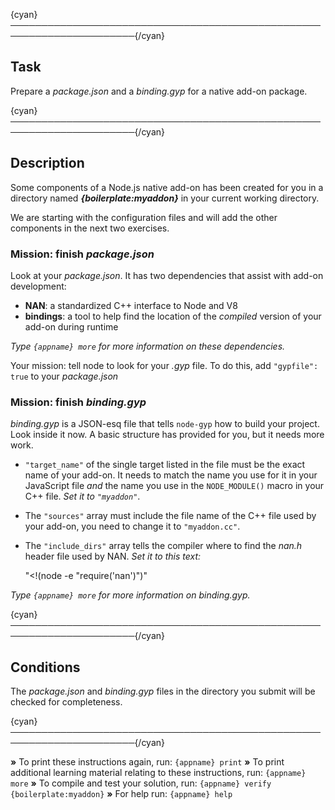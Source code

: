 {cyan}──────────────────────────────────────────────────────────────────────{/cyan}

## Task

Prepare a *package.json* and a *binding.gyp* for a native add-on package.

{cyan}──────────────────────────────────────────────────────────────────────{/cyan}

## Description

Some components of a Node.js native add-on has been created for you in a directory named ***{boilerplate:myaddon}*** in your current working directory.

We are starting with the configuration files and will add the other components in the next two exercises.

### Mission: finish *package.json*

Look at your _package.json_. It has two dependencies that assist with add-on development:

* **NAN**: a standardized C++ interface to Node and V8
* **bindings**: a tool to help find the location of the *compiled* version of your add-on during runtime

*Type `{appname} more` for more information on these dependencies.*

Your mission: tell node to look for your _.gyp_ file. To do this, add `"gypfile": true` to your _package.json_

### Mission: finish *binding.gyp*

_binding.gyp_ is a JSON-esq file that tells `node-gyp` how to build your project. Look inside it now. A basic structure has provided for you, but it needs more work.


* `"target_name"` of the single target listed in the file must be the exact name of your add-on. It needs to match the name you use for it in your JavaScript file *and* the name you use in the `NODE_MODULE()` macro in your C++ file. *Set it to `"myaddon"`*.
* The `"sources"` array must include the file name of the C++ file used by your add-on, you need to change it to `"myaddon.cc"`.
* The `"include_dirs"` array tells the compiler where to find the *nan.h* header file used by NAN. *Set it to this text:*


  "<!(node -e \"require('nan')\")"

*Type `{appname} more` for more information on binding.gyp.*

{cyan}──────────────────────────────────────────────────────────────────────{/cyan}

## Conditions

The *package.json* and *binding.gyp* files in the directory you submit will be checked for completeness.

{cyan}──────────────────────────────────────────────────────────────────────{/cyan}

 __»__ To print these instructions again, run: `{appname} print`
 __»__ To print additional learning material relating to these instructions, run: `{appname} more`
 __»__ To compile and test your solution, run: `{appname} verify {boilerplate:myaddon}`
 __»__ For help run: `{appname} help`

